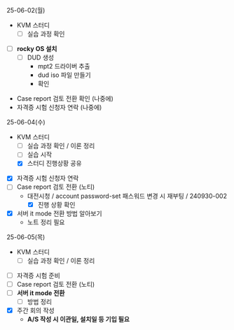 25-06-02(월)
- KVM 스터디
	- [ ] 실습 과정 확인
- [ ] **rocky OS 설치**
	- [ ] DUD 생성
		- mpt2 드라이버 추출
		- dud iso 파일 만들기
		- 확인
- Case report 검토 전환 확인 (나중에)
- 자격증 시험 신청자 연락 (나중에)

25-06-04(수)
- KVM 스터디
	- [ ] 실습 과정 확인 / 이론 정리
	- [ ] 실습 시작
	- [x] 스터디 진행상황 공유
- [x] 자격증 시험 신청자 연락
- [ ] Case report 검토 전환 (노티)
	- 대전시청 / account password-set 패스워드 변경 시 재부팅 / 240930-002
		- [x] 진행 상황 확인
- [x] 서버 it mode 전환 방법 알아보기
	- 노트 정리 필요

25-06-05(목)
- KVM 스터디
	- [ ] 실습 과정 확인 / 이론 정리
- [ ] 자격증 시험 준비
- [ ] Case report 검토 전환 (노티)
- [ ] **서버 it mode 전환**
	- [ ] 방법 정리
- [x] 주간 회의 작성
	- **A/S 작성 시 이관일, 설치일 등 기입 필요**